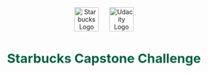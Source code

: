 <div align="center">
  <img src="https://www.starbucks.co.id/image/logo.png" alt="Starbucks Logo" width="55" style="margin-right: 10px;">
  <img src="https://www.udacity.com/images/svgs/udacity-tt-logo.svg" alt="Udacity Logo" width="55" style="margin-left: 10px;">
  <h1 style="color: #006241; font-size: 29px;">Starbucks Capstone Challenge</h1>
</div>
